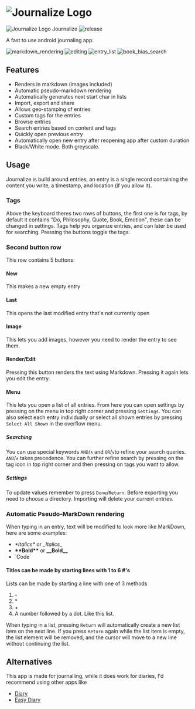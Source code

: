 # ![Journalize Logo](journalize_black_logo.png#gh-light-mode-only)
![Journalize Logo](journalize_white_logo.png#gh-dark-mode-only) Journalize ![release](https://github.com/jan-mate/Journalize/releases)

A fast to use android journaling app.

![markdown_rendering](fastlane/metadata/android/en-US/images/phoneScreenshots/markdown_rendering.png)
![editing](fastlane/metadata/android/en-US/images/phoneScreenshots/editing.png)
![entry_list](fastlane/metadata/android/en-US/images/phoneScreenshots/entry_list.png)
![book_bias_search](fastlane/metadata/android/en-US/images/phoneScreenshots/book_bias_search.png)

## Features

- Renders in markdown (images included)
- Automatic pseudo-markdown rendering
- Automatically generates next start char in lists
- Import, export and share
- Allows geo-stamping of entries
- Custom tags for the entries
- Browse entries
- Search entries based on content and tags
- Quickly open previous entry
- Automatically open new entry after reopening app after custom duration
- Black/White mode. Both greyscale.


## Usage

Journalize is build around entries, an entry is a single record containing the content you write, a timestamp, and location (if you allow it).

### Tags
Above the keyboard theres two rows of buttons, the first one is for tags, by default it contains "Do, Philosophy, Quote, Book, Emotion", these can be changed in settings. Tags help you organize entries, and can later be used for searching. Pressing the buttons toggle the tags.

### Second button row
This row contains 5 buttons:

#### New
This makes a new empty entry

#### Last
This opens the last modified entry that's not currently open

#### Image
This lets you add images, however you need to render the entry to see them.

#### Render/Edit
Pressing this button renders the text using Markdown.
Pressing it again lets you edit the entry.

#### Menu
This lets you open a list of all entries. From here you can open settings by pressing on the menu in top right corner and pressing `Settings`.
You can also select each entry individually or select all shown entries by pressing `Select All Shown` in the overflow menu.

##### Searching
You can use special keywords `AND`/`∧` and `OR`/`∨`to refine your search queries. `AND`/`∧` takes precedence.
You can further refine search by pressing on the tag icon in top right corner and then pressing on tags you want to allow.

##### Settings
To update values remember to press `Done`/`Return`.
Before exporting you need to choose a directory.
Importing will delete your current entries.

### Automatic Pseudo-MarkDown rendering
When typing in an entry, text will be modified to look more like MarkDown, here are some examples:

- _\*Italics*_ or *\_Italics_*
- __\*\*Bold**__ or **\_\_Bold__**
- \`Code`

#### Titles can be made by starting lines with 1 to 6 #'s

Lists can be made by starting a line with one of 3 methods
1. \-
2. \*
3. \+
4. A number followed by a dot. Like this list.

When typing in a list, pressing `Return` will automatically create a new list item on the next line. If you press `Return` again while the list item is empty, the list element will be removed, and the cursor will move to a new line without continuing the list.


## Alternatives

This app is made for journalling, while it does work for diaries, I'd recommend using other apps like
- [Diary](https://github.com/billthefarmer/diary)
- [Easy Diary](https://github.com/hanjoongcho/aaf-easydiary)
